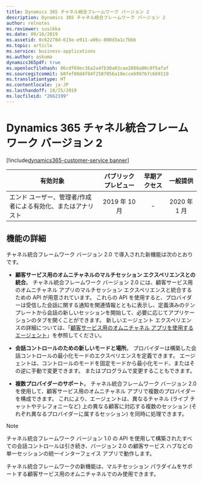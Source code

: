 ```yaml
---
title: Dynamics 365 チャネル統合フレームワーク バージョン 2
description: Dynamics 365 チャネル統合フレームワーク バージョン 2
author: relnotes
ms.reviewer: susikka
ms.date: 09/16/2019
ms.assetid: 0c62278d-615e-e911-a96c-000d3a1c7bbb
ms.topic: article
ms.service: business-applications
ms.author: askuma
dynamics365pdf: true
ms.openlocfilehash: 06cdf69ec36a2a4fb30a03cae2080a00c8f5afaf
ms.sourcegitcommit: b0fef00d4f04f2507056a10ecce699767c669119
ms.translationtype: HT
ms.contentlocale: ja-JP
ms.lasthandoff: 10/25/2019
ms.locfileid: "2662199"
---
```

# <a name="dynamics-365-channel-integration-framework-v2"></a>Dynamics 365 チャネル統合フレームワーク バージョン 2
[!include[dynamics365-customer-service banner](../includes/dynamics365-customer-service.md)]

| 有効対象    |  パブリック プレビュー | 早期アクセス | 一般提供 | 
| ---------- | :----------: |:----------: |:----------: |
|エンド ユーザー、管理者/作成者による有効化、またはアナリスト|2019 年 10 月|-| 2020 年 1 月|






## <a name="feature-details"></a>機能の詳細
<!--feature detail start -->
チャネル統合フレームワーク バージョン 2.0 で導入された新機能は次のとおりです。

- **顧客サービス用のオムニチャネルのマルチセッション エクスペリエンスとの統合**。
チャネル統合フレームワーク バージョン 2.0 には、顧客サービス用のオムニチャネル アプリのマルチセッション エクスペリエンスと統合するための API が用意されています。 これらの API を使用すると、プロバイダーは受信した会話に関する通知を関連情報とともに表示し、定義済みのテンプレートから会話の新しいセッションを開始して、必要に応じてアプリケーションのタブを開くことができます。 新しいエージェント エクスペリエンスの詳細については、「[顧客サービス用のオムニチャネル アプリを使用するエージェント](https://docs.microsoft.com/dynamics365/customer-engagement/omnichannel/agent/agent-oc/omnichannel-customer-service-app-agent)」を参照してください。

- **会話コントロールのための新しいモードと場所**。
プロバイダーは構築した会話コントロールの最小化モードのエクスペリエンスを定義できます。 エージェントは、コントロールのモードを固定モードから最小化モード、またはその逆に手動で変更できます。 またはプログラムで変更することもできます。

- **複数プロバイダーのサポート**。
チャネル統合フレームワーク バージョン 2.0 を使用して、顧客サービス用のオムニチャネル アプリで複数のプロバイダーを構成できます。 これにより、エージェントは、異なるチャネル (ライブ チャットやテレフォニーなど) 上の異なる顧客に対応する複数のセッション (それぞれ異なるプロバイダーに属するセッション) を同時に処理できます。

> [!NOTE]
> チャネル統合フレームワーク バージョン 1.0 の API を使用して構築されたすべての会話コントロールは引き続き、バージョン 2.0 の顧客サービス ハブなどの単一セッションの統一インターフェイス アプリで動作します。
>
> チャネル統合フレームワークの新機能は、マルチセッション パラダイムをサポートする顧客サービス用のオムニチャネルでのみ使用できます。
<!--feature detail end -->









